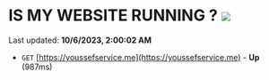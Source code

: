 # IS MY WEBSITE RUNNING ? [![](https://img.shields.io/static/v1?label=Sponsor&message=%E2%9D%A4&logo=GitHub&color=%23fe8e86)](https://github.com/sponsors/<username>)

Last updated: **10/6/2023, 2:00:02 AM**

- `GET` [https://youssefservice.me](https://youssefservice.me) - **Up** (987ms)
